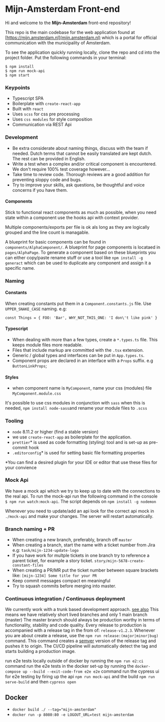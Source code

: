 # Mijn-Amsterdam Front-end

Hi and welcome to the **Mijn-Amsterdam** front-end repository!

This repo is the main codebase for the web application found at [https://mijn.amsterdam.nl](mijn.amsterdam.nl) which
is a portal for official communication with the municipality of Amsterdam.

To see the application quickly running locally, clone the repo and cd into the project folder. Put the following commands in your terminal:

```
$ npm install
$ npm run mock-api
$ npm start
```

### Keypoints

- Typescript SPA
- Boilerplate with `create-react-app`
- Built with `react`
- Uses `scss` for css pre processing
- Uses `css modules` for style composition
- Communication via REST Api

### Development

- Be extra considerate about naming things, discuss with the team if needed. Dutch terms that cannot be easily translated are kept dutch. The rest can be provided in English.
- Write a test when a complex and/or critical component is encountered. We don't require 100% test coverage however...
- Take time to review code. Thorough reviews are a good addition for preventing sloppy code and bugs.
- Try to improve your skills, ask questions, be thoughtful and voice concerns if you have them.

#### Components

Stick to functional react components as much as possible, when you need state within a component
use the hooks api with context provider.

Multiple components/exports per file is ok als long as they are logically grouped and the line count is managable.

A blueprint for basic components can be found in `components/AlphaComponent/`. A blueprint for page components is locataed in `pages/AlphaPage`.
To generate a component based on these blueprints you can either copy/paste rename stuff or use a tool like `npm install -g generact` which can
be used to duplicate any component and assign it a specific name.

### Naming

#### Constants

When creating constants put them in a `Component.constants.js` file. Use `UPPER_SNAKE_CASE` naming. e.g:

```
const Things = { FOO: 'Bar', WHY_NOT_THIS_ONE: 'I don\'t like pink' }
```

#### Typescript

- When dealing with more than a few types, create a `*.types.ts` file. This keeps module files more readable.
- Files that include markup are committed with the `.tsx` extension.
- Generic / global types and interfaces can be put in `App.types.ts`.
- Component props are declared in an interface with a `Props` suffix. e.g `ButtonLinkProps`;

#### Styles

- when component name is `MyComponent`, name your css (modules) file `MyComponent.module.css`

It's possible to use css modules in conjunction with `sass` when this is needed, `npm install node-sass`and
rename your module files to `.scss`

### Tooling

- `node` 8.11.2 or higher (find a stable version)
- we use `create-react-app` as boilerplate for the application.
- `prettier`\* is used as code formatting (styling) tool and is set-up as pre-commit hook
- `.editorconfig`\* is used for setting basic file formatting properties

\*You can find a desired plugin for your IDE or editor that use these files for your convience

### Mock Api

We have a mock api which we try to keep up to date with the connections to the real api.
To run the mock-api run the following command in the console `$ npm run watch:mock-api`. The script depends on `npm install -g nodemon`

Whenever you need to update/add an api look for the correct api mock in `./mock-api` and make your changes.
The server will restart automatically.

### Branch naming + PR

- When creating a new branch, preferably, branch off `master`
- When creating a branch, start the name with a ticket number from Jira e.g: `task/mijn-1234-update-logo`
- If you have work for multple tickets in one branch try to reference a parent ticket, for example a story ticket. `story/mijn-5678-create-constant-files`
- When creating a PR/MR put the ticket number between square brackets like: `[mijn-1234] Some title for your PR`
- Keep commit messages compact en meaningful
- Try to squash commits before merging into master.

### Continuous integration / Continuous deployment

We currently work with a trunk based development approach. [see also](https://trunkbaseddevelopment.com) This means we have relatively short lived branches and only 1 main branch (master)
The master branch should always be production worthy in terms of functionality, stability and code quality.
Every release to production is accompanied with a release tag in the from of: `release-v1.2.3`. Whenever you are about create a release, use the `npm run release:(major|minor|bug)` command. This command
creates a [semver](https://semver.org/) version of the release tag and pushes it to origin. The CI/CD pipeline will automatically detect the tag and starts building a production image.

run e2e tests locally outside of docker by running the `npm run e2:ci` command
run the e2e tests in the docker set-up by running the `docker-compose up --build --exit-code-from e2e e2e` command
run the cypress ui for e2e testing by firing up the api `npm run mock-api` and the build `npm run serve-build` and then `cypress open`

## Docker

- `docker build ./ --tag="mijn-amsterdam"`
- `docker run -p 8080:80 -e LOGOUT_URL=test mijn-amsterdam`
